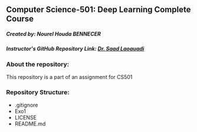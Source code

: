 ## Computer Science-501: Deep Learning Complete Course
##### Created by: Nourel Houda BENNECER
##### Instructor's GitHub Repository Link: [Dr. Saad Laoauadi](https://github.com/dr-saad-la/CS501-Deep-Learning-Complete-Course)
### About the repository:
This repository is a part of an assignment for CS501
### Repository Structure:
- .gitignore
- Exo1
- LICENSE
- README.md
